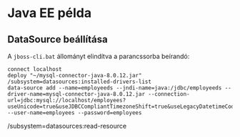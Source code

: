# Java EE példa

## DataSource beállítása

A `jboss-cli.bat` állományt elindítva a parancssorba beírandó:

    connect localhost
    deploy "~/mysql-connector-java-8.0.12.jar"
    /subsystem=datasources:installed-drivers-list
    data-source add --name=employeeds --jndi-name=java:/jdbc/employeeds --driver-name=mysql-connector-java-8.0.12.jar --connection-url=jdbc:mysql://localhost/employees?useUnicode=true&useJDBCCompliantTimezoneShift=true&useLegacyDatetimeCode=false&serverTimezone=UTC --user-name=employees --password=employees

/subsystem=datasources:read-resource